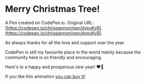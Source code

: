 # Merry Christmas Tree!

A Pen created on CodePen.io. Original URL: [https://codepen.io/chrisgannon/pen/dypvKvR](https://codepen.io/chrisgannon/pen/dypvKvR).

As always thanks for all the love and support over the year.

CodePen is still my favourite place in the world mainly because the community here is so friendly and encouraging.

Here's to a happy and prosperous new year! ❤🎉

If you like this animation [you can buy it!](https://gannon.tv/products/merry-christmas-tree)
